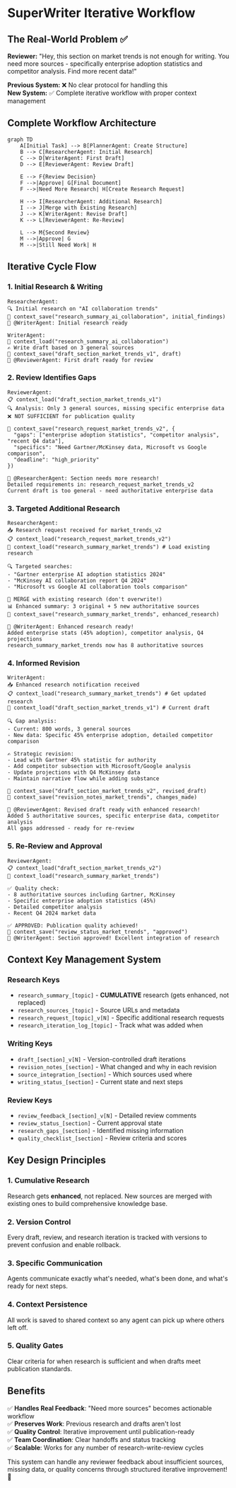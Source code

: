 # SuperWriter Iterative Workflow

## The Real-World Problem ✅

**Reviewer:** "Hey, this section on market trends is not enough for writing. You need more sources - specifically enterprise adoption statistics and competitor analysis. Find more recent data!"

**Previous System:** ❌ No clear protocol for handling this  
**New System:** ✅ Complete iterative workflow with proper context management

## Complete Workflow Architecture

```mermaid
graph TD
    A[Initial Task] --> B[PlannerAgent: Create Structure]
    B --> C[ResearcherAgent: Initial Research]
    C --> D[WriterAgent: First Draft]
    D --> E[ReviewerAgent: Review Draft]

    E --> F{Review Decision}
    F -->|Approve| G[Final Document]
    F -->|Need More Research| H[Create Research Request]

    H --> I[ResearcherAgent: Additional Research]
    I --> J[Merge with Existing Research]
    J --> K[WriterAgent: Revise Draft]
    K --> L[ReviewerAgent: Re-Review]

    L --> M{Second Review}
    M -->|Approve| G
    M -->|Still Need Work| H
```

## Iterative Cycle Flow

### 1. Initial Research & Writing

```
ResearcherAgent:
🔍 Initial research on "AI collaboration trends"
💾 context_save("research_summary_ai_collaboration", initial_findings)
📢 @WriterAgent: Initial research ready

WriterAgent:
📖 context_load("research_summary_ai_collaboration")
✍️ Write draft based on 3 general sources
💾 context_save("draft_section_market_trends_v1", draft)
📢 @ReviewerAgent: First draft ready for review
```

### 2. Review Identifies Gaps

```
ReviewerAgent:
📋 context_load("draft_section_market_trends_v1")
🔍 Analysis: Only 3 general sources, missing specific enterprise data
❌ NOT SUFFICIENT for publication quality

💾 context_save("research_request_market_trends_v2", {
  "gaps": ["enterprise adoption statistics", "competitor analysis", "recent Q4 data"],
  "specifics": "Need Gartner/McKinsey data, Microsoft vs Google comparison",
  "deadline": "high_priority"
})

📢 @ResearcherAgent: Section needs more research!
Detailed requirements in: research_request_market_trends_v2
Current draft is too general - need authoritative enterprise data
```

### 3. Targeted Additional Research

```
ResearcherAgent:
📥 Research request received for market_trends_v2
📋 context_load("research_request_market_trends_v2")
📖 context_load("research_summary_market_trends") # Load existing research

🔍 Targeted searches:
- "Gartner enterprise AI adoption statistics 2024"
- "McKinsey AI collaboration report Q4 2024"
- "Microsoft vs Google AI collaboration tools comparison"

💾 MERGE with existing research (don't overwrite!)
📊 Enhanced summary: 3 original + 5 new authoritative sources
💾 context_save("research_summary_market_trends", enhanced_research)

📢 @WriterAgent: Enhanced research ready!
Added enterprise stats (45% adoption), competitor analysis, Q4 projections
research_summary_market_trends now has 8 authoritative sources
```

### 4. Informed Revision

```
WriterAgent:
📥 Enhanced research notification received
📋 context_load("research_summary_market_trends") # Get updated research
📖 context_load("draft_section_market_trends_v1") # Current draft

🔍 Gap analysis:
- Current: 800 words, 3 general sources
- New data: Specific 45% enterprise adoption, detailed competitor comparison

✍️ Strategic revision:
- Lead with Gartner 45% statistic for authority
- Add competitor subsection with Microsoft/Google analysis
- Update projections with Q4 McKinsey data
- Maintain narrative flow while adding substance

💾 context_save("draft_section_market_trends_v2", revised_draft)
💾 context_save("revision_notes_market_trends", changes_made)

📢 @ReviewerAgent: Revised draft ready with enhanced research!
Added 5 authoritative sources, specific enterprise data, competitor analysis
All gaps addressed - ready for re-review
```

### 5. Re-Review and Approval

```
ReviewerAgent:
📋 context_load("draft_section_market_trends_v2")
📖 context_load("research_summary_market_trends")

✅ Quality check:
- 8 authoritative sources including Gartner, McKinsey
- Specific enterprise adoption statistics (45%)
- Detailed competitor analysis
- Recent Q4 2024 market data

✅ APPROVED: Publication quality achieved!
💾 context_save("review_status_market_trends", "approved")
📢 @WriterAgent: Section approved! Excellent integration of research
```

## Context Key Management System

### Research Keys

- `research_summary_[topic]` - **CUMULATIVE** research (gets enhanced, not replaced)
- `research_sources_[topic]` - Source URLs and metadata
- `research_request_[topic]_v[N]` - Specific additional research requests
- `research_iteration_log_[topic]` - Track what was added when

### Writing Keys

- `draft_[section]_v[N]` - Version-controlled draft iterations
- `revision_notes_[section]` - What changed and why in each revision
- `source_integration_[section]` - Which sources used where
- `writing_status_[section]` - Current state and next steps

### Review Keys

- `review_feedback_[section]_v[N]` - Detailed review comments
- `review_status_[section]` - Current approval state
- `research_gaps_[section]` - Identified missing information
- `quality_checklist_[section]` - Review criteria and scores

## Key Design Principles

### 1. **Cumulative Research**

Research gets **enhanced**, not replaced. New sources are merged with existing ones to build comprehensive knowledge base.

### 2. **Version Control**

Every draft, review, and research iteration is tracked with versions to prevent confusion and enable rollback.

### 3. **Specific Communication**

Agents communicate exactly what's needed, what's been done, and what's ready for next steps.

### 4. **Context Persistence**

All work is saved to shared context so any agent can pick up where others left off.

### 5. **Quality Gates**

Clear criteria for when research is sufficient and when drafts meet publication standards.

## Benefits

✅ **Handles Real Feedback**: "Need more sources" becomes actionable workflow  
✅ **Preserves Work**: Previous research and drafts aren't lost  
✅ **Quality Control**: Iterative improvement until publication-ready  
✅ **Team Coordination**: Clear handoffs and status tracking  
✅ **Scalable**: Works for any number of research-write-review cycles

This system can handle any reviewer feedback about insufficient sources, missing data, or quality concerns through structured iterative improvement! 🎯
